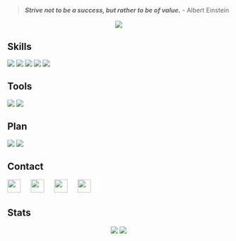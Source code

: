 > _**Strive not to be a success, but rather to be of value.**_ - Albert Einstein

<!-- [![Typing SVG](https://readme-typing-svg.herokuapp.com?font=fira+code&color=%2300CCCC&center=true&vCenter=true&multiline=true&size=32&width=1200&height=130&lines=Hi+there+%F0%9F%91%8B;Welcome+to+my+Github+Profile;I'm+Yuran+-+a+Web+Developer)](https://git.io/typing-svg) -->

<p align="center">
	<img align="center" src="https://komarev.com/ghpvc/?username=yuran1811&style=flat-square&color=00CCCC">
</p>

## Skills

<img src="https://skill-icons-livid.vercel.app/icons?i=html,css,js,ts,cpp,python,aarch64&gap=60" height="36" />

<img src="https://skill-icons-livid.vercel.app/icons?i=react,redux,tailwind,sass,bootstrap&gap=60" height="36" />

<img src="https://skill-icons-livid.vercel.app/icons?i=nextjs,qwik,express,nodejs,tauri&gap=60" height="36" />

<img src="https://skill-icons-livid.vercel.app/icons?i=firebase,supabase,mongo,sqlite,prisma&gap=60" height="36" />

<img src="https://skill-icons-livid.vercel.app/icons?i=latex,md&gap=60" height="36" />

## Tools

<img src="https://skill-icons-livid.vercel.app/icons?i=figma,ai,ps&gap=60" height="36" />

<img src="https://skill-icons-livid.vercel.app/icons?i=obsidian,notion,git,vscode&gap=60" height="36" />

## Plan

<img src="https://skill-icons-livid.vercel.app/icons?i=nest,graphql,docker,redis&gap=60" height="36" />

<img src="https://skill-icons-livid.vercel.app/icons?i=socketio,threejs,blender,opengl&gap=60" height="36" />

## Contact

<a href="https://www.linkedin.com/in/yuran-legends-6252b6222/"><img src="https://api.iconify.design/skill-icons:linkedin.svg" width="30" height="30"/></a> <img src="./src/_blank.png" width="15" height="30">
<a href="https://www.facebook.com/YuranLegends/"><img src="https://api.iconify.design/logos:facebook.svg" width="30" height="30"/></a> <img src="./src/_blank.png" width="15" height="30">
<a href="https://www.instagram.com/_yuranlegends_"><img src="https://api.iconify.design/skill-icons:instagram.svg" width="30" height="30"/></a> <img src="./src/_blank.png" width="15" height="30">
<a href="https://www.youtube.com/channel/UCLXNBb-jZRS_3o_itGGrGRA?view_as=subscriber"><img src="https://api.iconify.design/logos:youtube-icon.svg" width="30" height="30"/></a> <img src="./src/_blank.png" width="15" height="30">

## Stats

<div align="center">
	<img height="225" align="center" src="https://github-readme-stats-omega-one-73.vercel.app/api/top-langs/?username=yuran1811&layout=compact&theme=noctis_minimus&langs_count=10&hide=svg,shell,nwscript,cmake,pawn,makefile,procfile,batchfile,dockerfile,sdl,pascal,ejs,pov-ray%20sdl">
	<img height="225" align="center" src="https://github-readme-stats-omega-one-73.vercel.app/api?username=yuran1811&show_icons=true&theme=noctis_minimus&show=reviews,prs_merged,prs_merged_percentage">
</div>
